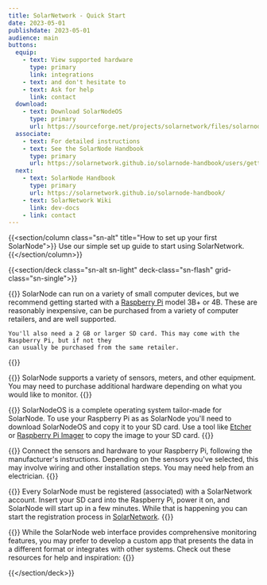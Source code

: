```yaml
---
title: SolarNetwork - Quick Start
date: 2023-05-01
publishdate: 2023-05-01
audience: main
buttons:
  equip:
    - text: View supported hardware
      type: primary
      link: integrations
    - text: and don't hesitate to
    - text: Ask for help
      link: contact
  download:
    - text: Download SolarNodeOS
      type: primary
      url: https://sourceforge.net/projects/solarnetwork/files/solarnode/pi/solarnodeos-deb11-raspi-2GB-20240421.img.xz/download
  associate:
    - text: For detailed instructions
    - text: See the SolarNode Handbook
      type: primary
      url: https://solarnetwork.github.io/solarnode-handbook/users/getting-started/#associate-your-solarnode-with-solarnetwork
  next:
    - text: SolarNode Handbook
      type: primary
      url: https://solarnetwork.github.io/solarnode-handbook/
    - text: SolarNetwork Wiki
      link: dev-docs
    - link: contact
---
```

{{<section/column class="sn-alt" title="How to set up your first SolarNode">}}
Use our simple set up guide to start using SolarNetwork.
{{</section/column>}}

{{<section/deck class="sn-alt sn-light" deck-class="sn-flash" grid-class="sn-single">}}

  {{<flash-card title="Step 1" subtitle="Purchase a Raspberry Pi">}}
    SolarNode can run on a variety of small computer devices, but we recommend getting started with
    a [Raspberry Pi](https://www.raspberrypi.com/) model 3B+ or 4B. These are reasonably inexpensive,
    can be purchased from a variety of computer retailers, and are well supported.

    You'll also need a 2 GB or larger SD card. This may come with the Raspberry Pi, but if not they
    can usually be purchased from the same retailer.
  {{</flash-card>}}

  {{<flash-card title="Step 2" subtitle="Purchase equipment to monitor" buttons="equip">}}
    SolarNode supports a variety of sensors, meters, and other equipment. You may need to purchase
    additional hardware depending on what you would like to monitor.
  {{</flash-card>}}

  {{<flash-card title="Step 3" subtitle="Install the SolarNode software on your Raspberry Pi" buttons="download">}}
    SolarNodeOS is a complete operating system tailor-made for SolarNode. To use your Raspberry Pi
    as as SolarNode you'll need to download
    SolarNodeOS and copy it to your SD card. Use a tool like [Etcher](https://www.balena.io/etcher)
    or [Raspberry Pi Imager](https://www.raspberrypi.com/software/) to copy the image to your SD card.
  {{</flash-card>}}

  {{<flash-card title="Step 4" subtitle="Connect sensors and hardware">}}
    Connect the sensors and hardware to your Raspberry Pi, following the manufacturer's
    instructions. Depending on the sensors you've selected, this may involve wiring and other
    installation steps. You may need help from an electrician.
  {{</flash-card>}}

  {{<flash-card title="Step 5" subtitle="Register your SolarNode with your SolarNetwork account" buttons="associate">}}
   Every SolarNode must be registered (associated) with a SolarNetwork account. Insert your SD card
   into the Raspberry Pi, power it on, and SolarNode will start up in a few minutes. While that is
   happening you can start the registration process in [SolarNetwork](https://data.solarnetwork.net/solaruser/).
  {{</flash-card>}}

  {{<flash-card title="Finish" subtitle="Well done getting your first SolarNode up and running!" buttons="next">}}
   While the SolarNode web interface provides comprehensive monitoring features, you may prefer to
   develop a custom app that presents the data in a different format or integrates with other
   systems. Check out these resources for help and inspiration:
  {{</flash-card>}}

{{</section/deck>}}
